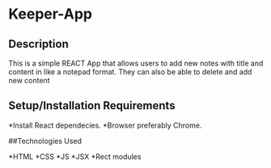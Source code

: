 # Keeper-App
## Description
This is a simple REACT App that allows users to add new notes with title and content in like a notepad format. They can also be able to delete and add new content

## Setup/Installation Requirements

*Install React dependecies.
*Browser preferably Chrome.

##Technologies Used

*HTML
*CSS
*JS
*JSX
*Rect modules
